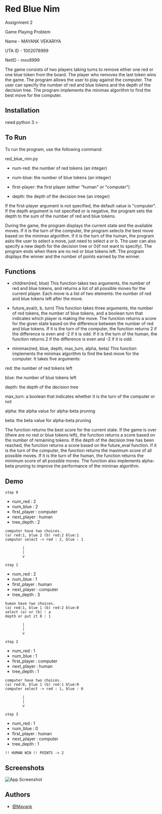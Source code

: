 
# Red Blue Nim

Assignment 2

Game Playing Problem

Name - MAYANK VEKARIYA 

UTA ID - 1002078999

NetID - mxv8999

The game consists of two players taking turns to remove either one red or one blue token from the board. The player who removes the last token wins the game. The program allows the user to play against the computer. The user can specify the number of red and blue tokens and the depth of the decision tree. The program implements the minimax algorithm to find the best move for the computer.
## Installation

need python 3 >


    
## To Run

To run the program, use the following command:

red_blue_nim.py <num-red> <num-blue> <first-player> <depth>

- num-red: the number of red tokens (an integer)

- num-blue: the number of blue tokens (an integer)

- first-player: the first player (either "human" or "computer")

- depth: the depth of the decision tree (an integer)

If the first-player argument is not specified, the default value is "computer". If the depth argument is not specified or is negative, the program sets the depth to the sum of the number of red and blue tokens.

During the game, the program displays the current state and the available moves. If it is the turn of the computer, the program selects the best move based on the minimax algorithm. If it is the turn of the human, the program asks the user to select a move, just need to select a or b. The user can also specify a new depth for the decision tree or 0(if not want to specify). The program ends when there are no red or blue tokens left. The program displays the winner and the number of points earned by the winner.


## Functions

- children(red, blue)
This function takes two arguments, the number of red and blue tokens, and returns a list of all possible moves for the current player. Each move is a list of two elements: the number of red and blue tokens left after the move.

- future_eval(r, b, turn)
This function takes three arguments, the number of red tokens, the number of blue tokens, and a boolean turn that indicates which player is making the move. The function returns a score for the given state based on the difference between the number of red and blue tokens. If it is the turn of the computer, the function returns 2 if the difference is even and -2 if it is odd. If it is the turn of the human, the function returns 2 if the difference is even and -2 if it is odd.

- minimax(red, blue, depth, max_turn, alpha, beta)
This function implements the minimax algorithm to find the best move for the computer. It takes five arguments:

red: the number of red tokens left

blue: the number of blue tokens left

depth: the depth of the decision tree

max_turn: a boolean that indicates whether it is the turn of the computer or not

alpha: the alpha value for alpha-beta pruning

beta: the beta value for alpha-beta pruning

The function returns the best score for the current state. If the game is over (there are no red or blue tokens left), the function returns a score based on the number of remaining tokens. If the depth of the decision tree has been reached, the function returns a score based on the future_eval function. If it is the turn of the computer, the function returns the maximum score of all possible moves. If it is the turn of the human, the function returns the minimum score of all possible moves. The function also implements alpha-beta pruning to improve the performance of the minimax algorithm.
## Demo
       
~~~~~~~~~~~~~~~~~~~~~~~~~~~                                                               
step 0
~~~~~~~~~~~~~~~~~~~~~~~~~~~
* num_red : 2
* num_blue : 2
* first_player : computer
* next_player : human
* tree_depth : 2
~~~~~~~~~~~~~~~~~~~~~~~~~~~
computer have two choices.
(a) red:1, blue 2 (b) red:2 blue:1
computer select -> red : 2, blue : 1
~~~~~~~~~~~~~~~~~~~~~~~~~~~
            |
            |
            v

~~~~~~~~~~~~~~~~~~~~~~~~~~~
step 1
~~~~~~~~~~~~~~~~~~~~~~~~~~~
* num_red : 2
* num_blue : 1
* first_player : human
* next_player : computer
* tree_depth : 3
~~~~~~~~~~~~~~~~~~~~~~~~~~~
human have two choices.
(a) red:1, blue 1 (b) red:2 blue:0
select (a) or (b) : a
depth or put it 0 : 1
~~~~~~~~~~~~~~~~~~~~~~~~~~~
            |
            |
            v

~~~~~~~~~~~~~~~~~~~~~~~~~~~
step 2
~~~~~~~~~~~~~~~~~~~~~~~~~~~
* num_red : 1
* num_blue : 1
* first_player : computer
* next_player : human
* tree_depth : 1
~~~~~~~~~~~~~~~~~~~~~~~~~~~
computer have two choices.
(a) red:0, blue 1 (b) red:1 blue:0
computer select -> red : 1, blue : 0
~~~~~~~~~~~~~~~~~~~~~~~~~~~
            |
            |
            v

~~~~~~~~~~~~~~~~~~~~~~~~~~~
step 3
~~~~~~~~~~~~~~~~~~~~~~~~~~~
* num_red : 1
* num_blue : 0
* first_player : human
* next_player : computer
* tree_depth : 1
~~~~~~~~~~~~~~~~~~~~~~~~~~~
!! HUMAN WIN !! POINTS -> 2
~~~~~~~~~~~~~~~~~~~~~~~~~~~


## Screenshots

![App Screenshot](https://via.placeholder.com/468x300?text=App+Screenshot+Here)


## Authors

- [@Mayank](https://www.hackerrank.com/mayankpv2001)


